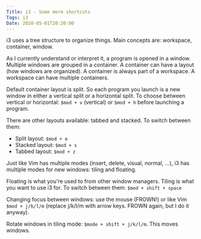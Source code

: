 ```yaml
---
Title: i3 - Some more shortcuts
Tags: i3
Date: 2020-05-01T20:20:00
---
```


i3 uses a tree structure to organize things. Main concepts are: workspace, container, window.

As I currently understand or interpret it, a program is opened in a window. Multiple windows are grouped in a container. A container can have a layout (how windows are organized). A container is always part of a workspace. A workspace can have multiple containers.

Default container layout is split. So each program you launch is a new window in either a vertical split or a horizontal split. To choose between vertical or horizontal: `$mod + v` (vertical) or `$mod + h` before launching a program.

There are other layouts available: tabbed and stacked. To switch between them:

* Split layout: `$mod + e`
* Stacked layout: `$mod + s`
* Tabbed layout: `$mod + z`

Just like Vim has multiple modes (insert, delete, visual, normal, ...), i3 has multiple modes for new windows: tiling and floating.

Floating is what you're used to from other window managers. Tiling is what you want to use i3 for. To switch between them: `$mod + shift + space`

Changing focus between windows: use the mouse (FROWN!) or like Vim `$mod + j/k/l/m` (replace j/k/l/m with arrow keys. FROWN again, but I do it anyway).

Rotate windows in tiling mode: `$mode + shift + j/k/l/m`. This moves windows.
